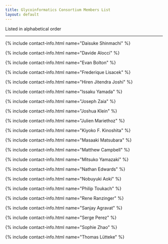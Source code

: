 ```yaml
---
title: Glycoinformatics Consortium Members List
layout: default
---
```


Listed in alphabetical order
************* 
{% include contact-info.html name="Daisuke Shinmachi" %}

{% include contact-info.html name="Davide Alocci" %}

{% include contact-info.html name="Evan Bolton" %}

{% include contact-info.html name="Frederique Lisacek" %}

{% include contact-info.html name="Hiren Jitendra Joshi" %}

{% include contact-info.html name="Issaku Yamada" %}

{% include contact-info.html name="Joseph Zaia" %}

{% include contact-info.html name="Joshua Klein" %}

{% include contact-info.html name="Julien Mariethoz" %}

{% include contact-info.html name="Kiyoko F. Kinoshita" %}

{% include contact-info.html name="Masaaki Matsubara" %}

{% include contact-info.html name="Matthew Campbell" %}

{% include contact-info.html name="Mitsuko Yamazaki" %}

{% include contact-info.html name="Nathan Edwards" %}

{% include contact-info.html name="Nobuyuki Aoki" %}

{% include contact-info.html name="Philip Toukach" %}

{% include contact-info.html name="Rene Ranzinger" %}

{% include contact-info.html name="Sanjay Agravat" %}

{% include contact-info.html name="Serge Perez" %}

{% include contact-info.html name="Sophie Zhao" %}

{% include contact-info.html name="Thomas L&uuml;tteke" %}
